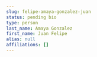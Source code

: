 ```yaml
---
slug: felipe-amaya-gonzalez-juan
status: pending bio
type: person
last_name: Amaya Gonzalez
first_name: Juan Felipe
alias: null
affiliations: []
---
```


